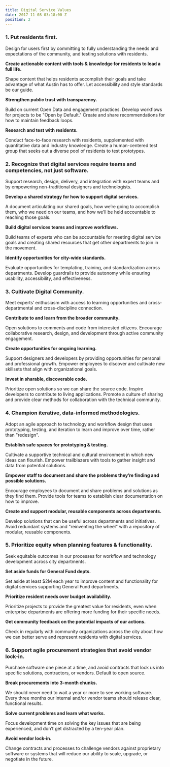 ```yaml
---
title: Digital Service Values
date: 2017-11-08 03:18:00 Z
position: 2
---
```


### 1. Put residents first.

Design for users first by committing to fully understanding the needs and expectations of the community, and testing solutions with residents.

**Create actionable content with tools & knowledge for residents to lead a full life.**

Shape content that helps residents accomplish their goals and take advantage of what Austin has to offer. Let accessibility and style standards be our guide.

**Strengthen public trust with transparency.**

Build on current Open Data and engagement practices. Develop workflows for projects to be "Open by Default." Create and share recommendations for how to maintain feedback loops.

**Research and test with residents.**

Conduct face-to-face research with residents, supplemented with quantitative data and industry knowledge. Create a human-centered test group that seeks out a diverse pool of residents to test prototypes.

### 2. Recognize that digital services require teams and competencies, not just software.

Support research, design, delivery, and integration with expert teams and by empowering non-traditional designers and technologists.

**Develop a shared strategy for how to support digital services.**

A document articulating our shared goals, how we’re going to accomplish them, who we need on our teams, and how we’ll be held accountable to reaching those goals.

**Build digital services teams and improve workflows.**

Build teams of experts who can be accountable for meeting digital service goals and creating shared resources that get other departments to join in the movement.

**Identify opportunities for city-wide standards.**

Evaluate opportunities for templating, training, and standardization across departments. Develop guardrails to provide autonomy while ensuring usability, accessibility, and effectiveness.

### 3. Cultivate Digital Community.

Meet experts’ enthusiasm with access to learning opportunities and cross-departmental and cross-discipline connection.

**Contribute to and learn from the broader community.**

Open solutions to comments and code from interested citizens. Encourage collaborative research, design, and development through active community engagement.

**Create opportunities for ongoing learning.**

Support designers and developers by providing opportunities for personal and professional growth. Empower employees to discover and cultivate new skillsets that align with organizational goals.

**Invest in sharable, discoverable code.**

Prioritize open solutions so we can share the source code. Inspire developers to contribute to living applications. Promote a culture of sharing and provide clear methods for collaboration with the technical community.

### 4. Champion iterative, data-informed methodologies.

Adopt an agile approach to technology and workflow design that uses prototyping, testing, and iteration to learn and improve over time, rather than "redesign".

**Establish safe spaces for prototyping & testing.**

Cultivate a supportive technical and cultural environment in which new ideas can flourish. Empower trailblazers with tools to gather insight and data from potential solutions.

**Empower staff to document and share the problems they’re finding and possible solutions.**

Encourage employees to document and share problems and solutions as they find them. Provide tools for teams to establish clear documentation on how to improve.

**Create and support modular, reusable components across departments.**

Develop solutions that can be useful across departments and initiatives. Avoid redundant systems and "reinventing the wheel" with a repository of modular, reusable components.

### 5. Prioritize equity when planning features & functionality.

Seek equitable outcomes in our processes for workflow and technology development across city departments.

**Set aside funds for General Fund depts.**

Set aside at least $2M each year to improve content and functionality for digital services supporting General Fund departments.

**Prioritize resident needs over budget availability.**

Prioritize projects to provide the greatest value for residents, even when enterprise departments are offering more funding for their specific needs.

**Get community feedback on the potential impacts of our actions.**

Check in regularly with community organizations across the city about how we can better serve and represent residents with digital services.

### 6. Support agile procurement strategies that avoid vendor lock-in.

Purchase software one piece at a time, and avoid contracts that lock us into specific solutions, contractors, or vendors. Default to open source.

**Break procurements into 3-month chunks.**

We should never need to wait a year or more to see working software. Every three months our internal and/or vendor teams should release clear, functional results.

**Solve current problems and learn what works.**

Focus development time on solving the key issues that are being experienced, and don’t get distracted by a ten-year plan.

**Avoid vendor lock-in.**

Change contracts and processes to challenge vendors against proprietary software or systems that will reduce our ability to scale, upgrade, or negotiate in the future. 
